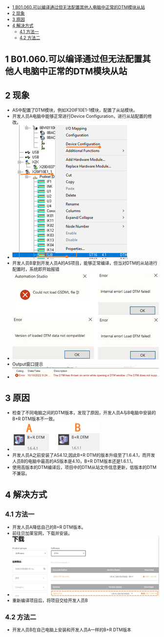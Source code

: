 - [1 B01.060.可以编译通过但无法配置其他人电脑中正常的DTM模块从站](#_1-b01060%E5%8F%AF%E4%BB%A5%E7%BC%96%E8%AF%91%E9%80%9A%E8%BF%87%E4%BD%86%E6%97%A0%E6%B3%95%E9%85%8D%E7%BD%AE%E5%85%B6%E4%BB%96%E4%BA%BA%E7%94%B5%E8%84%91%E4%B8%AD%E6%AD%A3%E5%B8%B8%E7%9A%84dtm%E6%A8%A1%E5%9D%97%E4%BB%8E%E7%AB%99)
- [2 现象](#_2-%E7%8E%B0%E8%B1%A1)
- [3 原因](#_3-%E5%8E%9F%E5%9B%A0)
- [4 解决方式](#_4-%E8%A7%A3%E5%86%B3%E6%96%B9%E5%BC%8F)
	- [4.1 方法一](#_41-%E6%96%B9%E6%B3%95%E4%B8%80)
	- [4.2 方法二](#_42-%E6%96%B9%E6%B3%95%E4%BA%8C)

# 1 B01.060.可以编译通过但无法配置其他人电脑中正常的DTM模块从站

# 2 现象

- AS中配置了DTM模块，例如X20IF10E1-1模块，配置了从站模块。
- 开发人员A电脑中能够正常进行Device Configuration，进行从站配置的修改。
- ![Img](FILES/060可以编译通过但无法配置其他人电脑中正常的DTM模块从站.md/img-20221013161625.png)
- 开发人员B拿到开发人员A的AS项目，能够正常编译，但当对DTM的从站进行配置时，系统即开始报错
- ![Img](FILES/060可以编译通过但无法配置其他人电脑中正常的DTM模块从站.md/img-20221013171340.png)
- Output窗口提示
- ![Img](FILES/060可以编译通过但无法配置其他人电脑中正常的DTM模块从站.md/img-20221013171940.png)

# 3 原因

- 检查了不同电脑之间的DTM版本，发现了原因，开发人员A与B电脑中安装的B+R DTM版本不一致。
- ![Img](FILES/060可以编译通过但无法配置其他人电脑中正常的DTM模块从站.md/img-20221013172256.png)
- 开发人员A之前安装了AS4.12,因此B+R DTM的版本升级至了1.6.4.1，而开发人员B的电脑中最高的AS版本是4.10，B+R DTM版本还是1.6.1.1。
- 使用高版本的DTM编译后，项目中的DTM从站文件信息更新，低版本的DTM不兼容。

# 4 解决方式

## 4.1 方法一

- 开发人员A降低自己的B+R DTM版本。
- 前往贝加莱官网，下载并安装。
- ![Img](FILES/060可以编译通过但无法配置其他人电脑中正常的DTM模块从站.md/img-20221013175051.png)
- 重新编译项目后，将项目交给开发人员B

## 4.2 方法二

- 开发人员B在自己电脑上安装和开发人员A一样的B+R DTM版本
